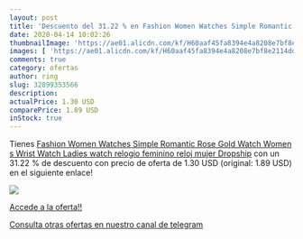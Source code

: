 ```yaml
---
layout: post
title: 'Descuento del 31.22 % en Fashion Women Watches Simple Romantic Ro'
date: 2020-04-14 10:02:26
thumbnailImage: 'https://ae01.alicdn.com/kf/H60aaf45fa8394e4a8208e7bf8e2114ddS/Fashion-Women-Watches-Simple-Romantic-Rose-Gold-Watch-Women-s-Wrist-Watch-Ladies-watch-relogio-feminino.jpg_350x350._SL200_.jpg'
images: [ 'https://ae01.alicdn.com/kf/H60aaf45fa8394e4a8208e7bf8e2114ddS/Fashion-Women-Watches-Simple-Romantic-Rose-Gold-Watch-Women-s-Wrist-Watch-Ladies-watch-relogio-feminino.jpg_350x350._SL200_.jpg' ]
comments: true
category: ofertas
author: ring
slug: 32899353566
description:
actualPrice: 1.30 USD
comparePrice: 1.89 USD
inStock: true
---
```


Tienes [Fashion Women Watches Simple Romantic Rose Gold Watch Women s Wrist Watch Ladies watch relogio feminino reloj mujer Dropship](https://www.amazon.com/dp/32899353566/?tag=redken08-20) con un 31.22 % de descuento con precio de oferta de 1.30 USD (original: 1.89 USD) en el siguiente enlace!

[![](https://ae01.alicdn.com/kf/H60aaf45fa8394e4a8208e7bf8e2114ddS/Fashion-Women-Watches-Simple-Romantic-Rose-Gold-Watch-Women-s-Wrist-Watch-Ladies-watch-relogio-feminino.jpg_350x350._SL200_.jpg)](https://www.amazon.com/dp/32899353566/?tag=redken08-20)

[Accede a la oferta!!](https://www.amazon.com/dp/32899353566/?tag=redken08-20)

[Consulta otras ofertas en nuestro canal de telegram](https://t.me/s/ofertas25)
